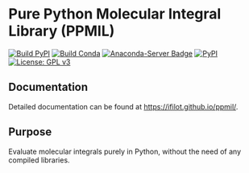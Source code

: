 # Pure Python Molecular Integral Library (PPMIL)

[![Build PyPI](https://github.com/ifilot/ppmil/actions/workflows/build.yml/badge.svg)](https://github.com/ifilot/ppmil/actions/workflows/build_pypi.yml)
[![Build Conda](https://github.com/ifilot/ppmil/actions/workflows/build.yml/badge.svg)](https://github.com/ifilot/ppmil/actions/workflows/build_conda.yml)
[![Anaconda-Server Badge](https://anaconda.org/ifilot/ppmil/badges/version.svg)](https://anaconda.org/ifilot/ppmil)
[![PyPI](https://img.shields.io/pypi/v/ppmil?style=flat-square)](https://pypi.org/project/ppmil/)
[![License: GPL v3](https://img.shields.io/badge/License-GPLv3-blue.svg)](https://www.gnu.org/licenses/gpl-3.0)

## Documentation

Detailed documentation can be found at https://ifilot.github.io/ppmil/.

## Purpose

Evaluate molecular integrals purely in Python, without the need of any
compiled libraries.
